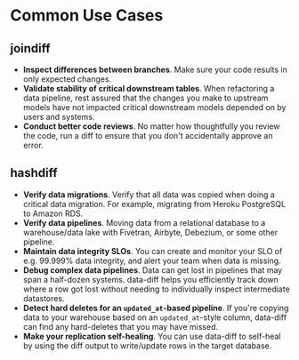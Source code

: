 # Common Use Cases

## joindiff
- **Inspect differences between branches**. Make sure your code results in only expected changes.
- **Validate stability of critical downstream tables**. When refactoring a data pipeline, rest assured that the changes you make to upstream models have not impacted critical downstream models depended on by users and systems.
- **Conduct better code reviews**. No matter how thoughtfully you review the code, run a diff to ensure that you don't accidentally approve an error.

## hashdiff
- **Verify data migrations**. Verify that all data was copied when doing a critical data migration. For example, migrating from Heroku PostgreSQL to Amazon RDS.
- **Verify data pipelines**. Moving data from a relational database to a warehouse/data lake with Fivetran, Airbyte, Debezium, or some other pipeline.
- **Maintain data integrity SLOs**. You can create and monitor your SLO of e.g. 99.999% data integrity, and alert your team when data is missing.
- **Debug complex data pipelines**. Data can get lost in pipelines that may span a half-dozen systems. data-diff helps you efficiently track down where a row got lost without needing to individually inspect intermediate datastores.
- **Detect hard deletes for an `updated_at`-based pipeline**. If you're copying data to your warehouse based on an `updated_at`-style column, data-diff can find any hard-deletes that you may have missed.
- **Make your replication self-healing**. You can use data-diff to self-heal by using the diff output to write/update rows in the target database.
